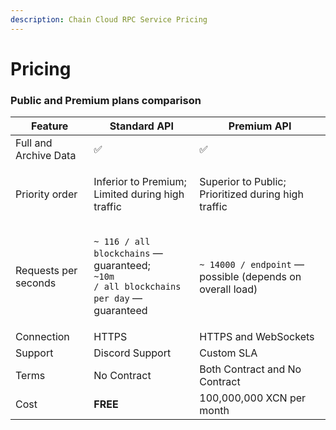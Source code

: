 ```yaml
---
description: Chain Cloud RPC Service Pricing
---
```


# Pricing

### Public and Premium plans comparison[​](https://docs.chain.com/docs/cloud/node-services/pricing/#public-and-premium-plans-comparison) <input type="hidden" id="public-and-premium-plans-comparison" />

| Feature               | Standard API                                                                                                           | Premium API                                                    |
| --------------------- | ---------------------------------------------------------------------------------------------------------------------- | -------------------------------------------------------------- |
| Full and Archive Data | ✅                                                                                                                      | ✅                                                              |
| Priority order        | <p>Inferior to Premium;<br/>Limited during high traffic</p>                                                            | <p>Superior to Public;<br/>Prioritized during high traffic</p> |
| Requests per seconds  | <p><code>~ 116 / all blockchains</code> — guaranteed;<br/><code>~10m / all blockchains per day</code> — guaranteed</p> | `~ 14000 / endpoint` — possible (depends on overall load)      |
| Connection            | HTTPS                                                                                                                  | HTTPS and WebSockets                                           |
| Support               | Discord Support                                                                                                        | Custom SLA                                                     |
| Terms                 | No Contract                                                                                                            | Both Contract and No Contract                                  |
| Cost                  | **FREE**                                                                                                               | 100,000,000 XCN per month                                      |
